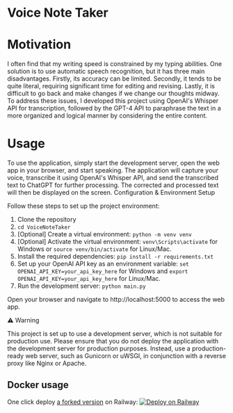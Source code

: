 # Voice Note Taker

# Motivation

I often find that my writing speed is constrained by my typing abilities. One solution is to use automatic speech recognition, but it has three main disadvantages. Firstly, its accuracy can be limited. Secondly, it tends to be quite literal, requiring significant time for editing and revising. Lastly, it is difficult to go back and make changes if we change our thoughts midway. To address these issues, I developed this project using OpenAI's Whisper API for transcription, followed by the GPT-4 API to paraphrase the text in a more organized and logical manner by considering the entire content.

# Usage

To use the application, simply start the development server, open the web app in your browser, and start speaking. The application will capture your voice, transcribe it using OpenAI's Whisper API, and send the transcribed text to ChatGPT for further processing. The corrected and processed text will then be displayed on the screen.
Configuration & Environment Setup

Follow these steps to set up the project environment:

1. Clone the repository
2. `cd VoiceNoteTaker`
3. [Optional] Create a virtual environment: `python -m venv venv`
4. [Optional] Activate the virtual environment: `venv\Scripts\activate` for Windows or `source venv/bin/activate` for Linux/Mac.
5. Install the required dependencies: `pip install -r requirements.txt`
6.  Set up your OpenAI API key as an environment variable: `set OPENAI_API_KEY=your_api_key_here` for Windows and `export OPENAI_API_KEY=your_api_key_here` for Linux/Mac.
7. Run the development server: `python main.py`

Open your browser and navigate to http://localhost:5000 to access the web app.

⚠️ Warning

This project is set up to use a development server, which is not suitable for production use. Please ensure that you do not deploy the application with the development server for production purposes. Instead, use a production-ready web server, such as Gunicorn or uWSGI, in conjunction with a reverse proxy like Nginx or Apache.

## Docker usage
One click deploy [a forked version](https://github.com/xingfanxia/VoiceNoteTaker) on Railway:
[![Deploy on Railway](https://railway.app/button.svg)](https://railway.app/template/JINxPn?referralCode=GfxT3U)